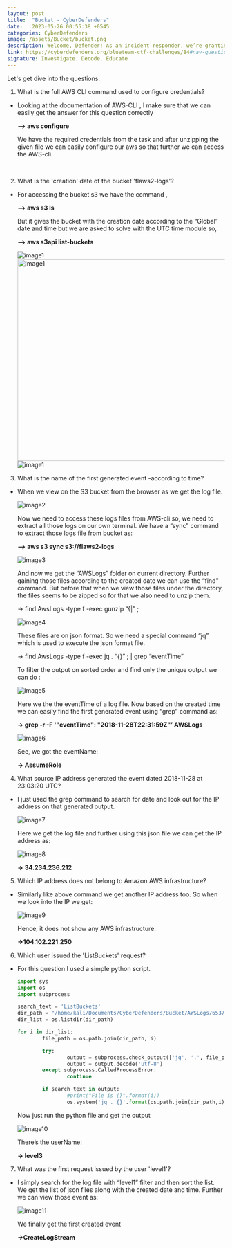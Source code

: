 ```yaml
---
layout: post
title:  "Bucket - CyberDefenders"
date:   2023-05-26 00:55:38 +0545
categories: CyberDefenders
image: /assets/Bucket/bucket.png
description: Welcome, Defender! As an incident responder, we’re granting you access to the AWS account called “Security” as an IAM user. This account contains a copy of the logs during the time period of the incident and has the ability to assume the “Security” role in the target account so you can look around to spot the misconfigurations that allowed for this attack to happen.
link: https://cyberdefenders.org/blueteam-ctf-challenges/84#nav-questions
signature: Investigate. Decode. Educate
---
```

Let's get dive into the questions:

1. What is the full AWS CLI command used to configure credentials?
- Looking at the documentation of AWS-CLI , I make sure that we can easily get the answer for this question correctly

    **—> aws configure**

    We have the required credentials from the task and  after unzipping the given file we can easily configure our aws so that further we can access the AWS-cli.

    <br>
2. What is the 'creation' date of the bucket 'flaws2-logs'?
- For accessing the bucket s3 we have the command ,

    **—> aws s3 ls**
    
    But it gives the bucket with the creation date according to the “Global” date and time but we are asked to solve with the UTC time module so,

    **—> aws s3api list-buckets**

    ![image1](/assets/Bucket/bucket.png)
  <img alt="image1" src="/assets/Bucket/image1.png" width="700" height="467">
  ![image1](/portfolio/assets/Bucket/bucket.png)



3. What is the name of the first generated event -according to time?
- When we view on the S3 bucket from the browser as we get the log file.

    ![image2](/assets/Bucket/image2.png)

    Now we need to access these logs files from AWS-cli so, we need to extract all those logs on our own terminal. We have a “sync” command to extract those logs file from bucket as:
    
    **—> aws s3 sync s3://flaws2-logs**

    ![image3](/assets/Bucket/image3.png)

    And now we get the “AWSLogs” folder on current directory. Further gaining those files according to the created date we can use the “find” command. But before that when we view those files under the directory, the files seems to be zipped so for that we also need to unzip them.

    → find AwsLogs -type f -exec gunzip “{|” \;

    ![image4](/assets/Bucket/image4.png)

    These files are on json format. So we need a special command “jq” which is used to execute the json format file.

    → find AwsLogs -type f -exec jq . “{}” \; | grep “eventTime”

    To filter the output on sorted order and find only the unique output we can do :
    
    ![image5](/assets/Bucket/image5.png)

    Here we the the eventTime of a log file. Now based on the created time we can easily find the first generated event using “grep” command as:

    **→ grep -r -F '"eventTime": "2018-11-28T22:31:59Z"’ AWSLogs**

    ![image6](/assets/Bucket/image6.png)

    See, we got the eventName:

    **→ AssumeRole**

4. What source IP address generated the event dated 2018-11-28 at 23:03:20 UTC?
- I just used the grep command to search for date and look out for the IP address on that generated output.

    ![image7](/assets/Bucket/image7.png)

    Here we get the log file and further using this json file we can get the IP address as:

    ![image8](/assets/Bucket/image8.png)


    **→ 34.234.236.212**


5. Which IP address does not belong to Amazon AWS infrastructure?
- Similarly like above command we get another IP address too. So when we look into the IP we get:

    ![image9](/assets/Bucket/image9.png)

    Hence, it does not show any AWS infrastructure.

    **→104.102.221.250**

6. Which user issued the 'ListBuckets' request?
- For this question I used a simple python script.

    ```python
    import sys
    import os
    import subprocess

    search_text = 'ListBuckets'
    dir_path = "/home/kali/Documents/CyberDefenders/Bucket/AWSLogs/653711331788/CloudTrail/us-east-1/2018/11/28/"
    dir_list = os.listdir(dir_path)

    for i in dir_list:
            file_path = os.path.join(dir_path, i)

            try:
                    output = subprocess.check_output(['jq', '.', file_path], stderr=subprocess.DEVNULL)
                    output = output.decode('utf-8')
            except subprocess.CalledProcessError:
                    continue
    
            if search_text in output:
                    #print("File is {}".format(i))
                    os.system('jq . {}'.format(os.path.join(dir_path,i)))

    ```

    Now just run the python file and get the output

    ![image10](/assets/Bucket/image10.png)

    There’s the userName:

    **→ level3**

7. What was the first request issued by the user 'level1'?
- I simply search for the log file with “level1” filter  and then sort the list. We get the list of json files along with the created date and time. Further we can view those event as:

    ![image11](/assets/Bucket/image11.png)

    We finally get the first created event

    **→CreateLogStream**
